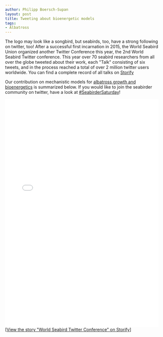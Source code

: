 ```yaml
---
author: Philipp Boersch-Supan
layout: post
title: Tweeting about bioenergetic models
tags:
- Albatross
---
```


The logo may look like a songbird, but seabirds, too, have a strong following on twitter, too! After a successful first incarnation in 2015, the World Seabird Union organized another Twitter Conference this year, the 2nd World Seabird Twitter conference. This year over 70 seabird researchers from all over the globe tweeted about their work, each "Talk" consisting of six tweets, and in the process reached a total of over 2 million twitter users worldwide. You can find a complete record of all talks on <a href="https://storify.com/mfczap/wstc2">Storify</a>

Our contribution on mechanistic models for <a href="http://leah.johnson-gramacy.com/albatross/">albatross growth and bioenergetics</a> is summarized below. If you would like to join the seabirder community on twitter, have a look at <a href="https://twitter.com/search?q=%23seabirdersaturday">#SeabirderSaturday</a>!

<div class="storify"><iframe src="//storify.com/pboesu/albatross-bioenergetics-at-the-world-seabird-twitt/embed?header=false&border=false" width="100%" height="750" frameborder="no" allowtransparency="true"></iframe><script src="//storify.com/pboesu/albatross-bioenergetics-at-the-world-seabird-twitt.js?header=false&border=false"></script><noscript>[<a href="//storify.com/pboesu/albatross-bioenergetics-at-the-world-seabird-twitt" target="_blank">View the story "World Seabird Twitter Conference" on Storify</a>]</noscript></div>

